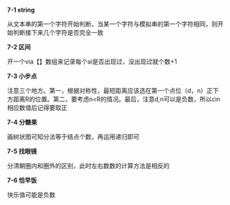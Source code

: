 **7-1 string**

从文本串的第一个字符开始判断，当某一个字符与模拟串的第一个字符相同，则开始判断接下来几个字符是否完全一致

**7-2 区间**

开一个via【】数组来记录每个ai是否出现过，没出现过就个数+1

**7-3 小步点**

注意三个地方。第一，根据对称性，最短距离应该选在第一个点位（d，n）正下方距离R的位置。第二，要考虑n<R的情况。最后，注意d,n可以是负数，所以cin相应数值后记得要取正

**7-4 分糖果**

画树状图可知分法等于结点个数，再运用递归即可

**7-5 找眼镜**

分清朝圈内和圈外的区别，此时左右数数的计算方法是相反的

**7-6 恰早饭**

快乐值可能是负数


